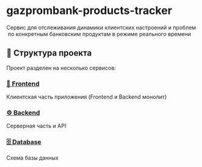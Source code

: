 # gazprombank-products-tracker
Сервис для отслеживания динамики клиентских настроений и проблем  по конкретным банковским продуктам в режиме реального времени

## 📂 Структура проекта

Проект разделен на несколько сервисов:

### [🎨 Frontend](./frontend)
Клиентская часть приложения (Frontend и Backend монолит)

### [⚙️ Backend](./backend)
Серверная часть и API

### [🗄️ Database](./database)
Схема базы данных
